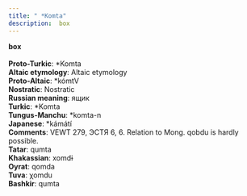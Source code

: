 ```yaml
---
title: " *Komta"
description:  box
---
```

<p data-pagefind-weight="0.5">
<strong> box</strong><br><br>
<strong>Proto-Turkic</strong>:  *Komta<br>
<strong>Altaic etymology</strong>:  Altaic etymology<br>
<strong> Proto-Altaic</strong>:  *kómtV<br>
<strong>Nostratic</strong>:  Nostratic<br>
<strong>Russian meaning</strong>:  ящик<br>
<strong>Turkic</strong>:  *Komta<br>
<strong>Tungus-Manchu</strong>:  *komta-n<br>
<strong>Japanese</strong>:  *kámátí<br>
<strong>Comments</strong>:  VEWT 279, ЭСТЯ 6, 6. Relation to Mong. qobdu is hardly possible.<br>
<strong>Tatar</strong>:  qumta<br>
<strong>Khakassian</strong>:  xomdɨ<br>
<strong>Oyrat</strong>:  qomda<br>
<strong>Tuva</strong>:  χomdu<br>
<strong>Bashkir</strong>:  qumta<br>

</p>
